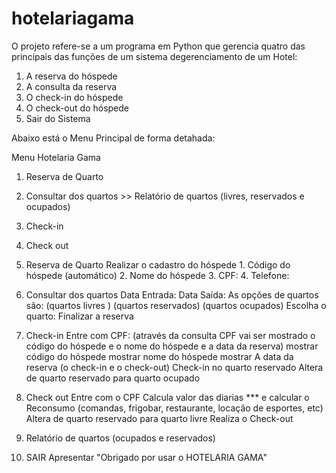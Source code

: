# hotelariagama


O projeto refere-se a um programa em Python que gerencia quatro das principais das funções de um sistema degerenciamento de um Hotel:
  1.  A reserva do hóspede
  2.  A consulta da reserva
  3.  O check-in do hóspede
  4.  O check-out do hóspede
  5. Sair do Sistema 
  
Abaixo está o Menu Principal de forma detahada:

Menu Hotelaria Gama 
  1. Reserva de Quarto
  2. Consultar dos quartos >> Relatório de quartos (livres, reservados e ocupados)
  3. Check-in
  4. Check out
  
1. Reserva de Quarto
    Realizar o cadastro do hóspede
       1. Código do hóspede (automático)
       2. Nome do hóspede
       3. CPF:
       4. Telefone:
       
2. Consultar dos quartos
    Data Entrada: 
    Data Saída:
    As opções de quartos são: 
      (quartos livres ) 
      (quartos reservados) 
      (quartos ocupados)
    Escolha o quarto:
      Finalizar a reserva
  
3. Check-in
   Entre com CPF:  (através da consulta CPF vai ser mostrado o código do hóspede e o nome do hóspede e a data da reserva)
     mostrar código do hóspede
     mostrar nome do hóspede
     mostrar A data da reserva (o check-in e o check-out)
          Check-in no quarto reservado
     Altera de quarto reservado para quarto ocupado

4. Check out
    Entre com o CPF
    Calcula valor das diarias *** e calcular o Reconsumo (comandas, frigobar, restaurante, locação de esportes, etc)
   Altera de quarto reservado para quarto livre
   Realiza o Check-out
    
 5. Relatório de quartos (ocupados e reservados)
 
 5. SAIR
    Apresentar "Obrigado por usar o HOTELARIA GAMA"


